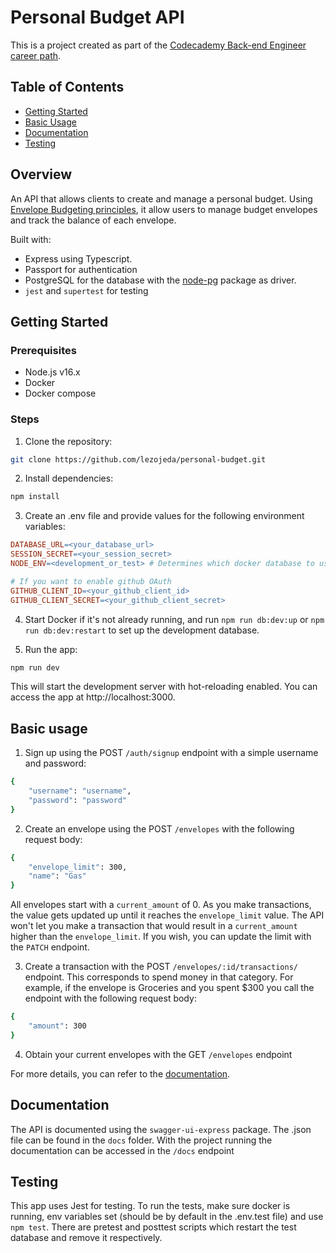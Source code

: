 # Personal Budget API

This is a project created as part of the [Codecademy Back-end Engineer career path](https://join.codecademy.com/learn/paths/back-end-engineer-career-path/).

## Table of Contents
- [Getting Started](#getting-started)
- [Basic Usage](#basic-usage)
- [Documentation](#documentation)
- [Testing](#testing)

## Overview
An API that allows clients to create and manage a personal budget. Using [Envelope Budgeting principles](https://www.thebalancemoney.com/what-is-envelope-budgeting-1293682), it allow users to manage budget envelopes and track the balance of each envelope.

Built with:
- Express using Typescript. 
- Passport for authentication
- PostgreSQL for the database with the [node-pg](https://node-postgres.com/) package as driver.
- `jest` and `supertest` for testing

## Getting Started

### Prerequisites

- Node.js v16.x
- Docker
- Docker compose

### Steps

1. Clone the repository:

```bash
git clone https://github.com/lezojeda/personal-budget.git
```

2. Install dependencies:

```bash
npm install
```

3. Create an .env file and provide values for the following environment variables:

```makefile
DATABASE_URL=<your_database_url>
SESSION_SECRET=<your_session_secret>
NODE_ENV=<development_or_test> # Determines which docker database to use, for example

# If you want to enable github OAuth
GITHUB_CLIENT_ID=<your_github_client_id>
GITHUB_CLIENT_SECRET=<your_github_client_secret>
```

4. Start Docker if it's not already running, and run `npm run db:dev:up` or `npm run db:dev:restart` to set up the development database.

5. Run the app:

```bash
npm run dev
```

This will start the development server with hot-reloading enabled. You can access the app at http://localhost:3000.

## Basic usage

1. Sign up using the POST `/auth/signup` endpoint with a simple username and password:

```bash
{
    "username": "username",
    "password": "password"
}
```

2. Create an envelope using the POST `/envelopes` with the following request body:

```bash
{
    "envelope_limit": 300,
    "name": "Gas"
}
```

All envelopes start with a `current_amount` of 0. As you make transactions, the value gets updated up until it reaches the `envelope_limit` value. The API won't let you make a transaction that would result in a `current_amount` higher than the `envelope_limit`. If you wish, you can update the limit with the `PATCH` endpoint.

3. Create a transaction with the POST `/envelopes/:id/transactions/` endpoint. This corresponds to spend money in that category. For example, if the envelope is Groceries and you spent $300 you call the endpoint with the following request body:

```bash
{
    "amount": 300
}
```

4. Obtain your current envelopes with the GET `/envelopes` endpoint

For more details, you can refer to the [documentation](#documentation).

## Documentation
The API is documented using the `swagger-ui-express` package. The .json file can be found in the `docs` folder. With the project running the documentation can be accessed in the `/docs` endpoint

## Testing

This app uses Jest for testing. To run the tests, make sure docker is running, env variables set (should be by default in the .env.test file) and use `npm test`. There are pretest and posttest scripts which restart the test database and remove it respectively.
